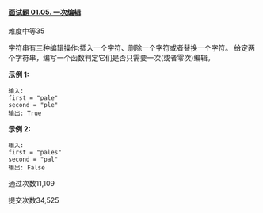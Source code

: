 #### [面试题 01.05. 一次编辑](https://leetcode-cn.com/problems/one-away-lcci/)

难度中等35

字符串有三种编辑操作:插入一个字符、删除一个字符或者替换一个字符。 给定两个字符串，编写一个函数判定它们是否只需要一次(或者零次)编辑。

 

**示例 1:**

```
输入: 
first = "pale"
second = "ple"
输出: True
```

 

**示例 2:**

```
输入: 
first = "pales"
second = "pal"
输出: False
```

通过次数11,109

提交次数34,525